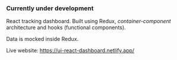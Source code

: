 ### Currently under development

React tracking dashboard. Built using Redux, *container-component* architecture and hooks (functional components).

Data is mocked inside Redux.

Live website: https://ui-react-dashboard.netlify.app/